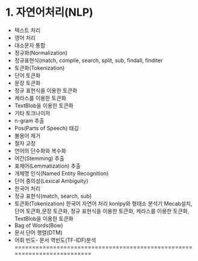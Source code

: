 # 1. 자연어처리(NLP)
- 텍스트 처리
- 영어 처리
-   대소문자 통합
-   정규화(Normalization)
-   정규표현식(match, compile, search, split, sub, findall, finditer
- 토큰화(Tokenization)
- 단어 토큰화
-   문장 토큰화
-   정규 표현식을 이용한 토큰화
-   케라스를 이용한 토큰화
-   TextBlob을 이용한 토큰화
-   기타 토크나이저
- n-gram 추출
- Pos(Parts of Speech) 태깅
- 불용어 제거
- 철자 교정
- 언어의 단수화와 복수화
- 어간(Stemming) 추출
- 표제어(Lemmatization) 추출
- 개체명 인식(Named Entity Recognition)
- 단어 중의성(Lexical Ambiguity)
- 한국어 처리
-   정규 표현식(match, search, sub)
-   토큰화(Tokenization) 한국어 자연어 처리 konlpy와 형태소 분석기 Mecab설치,단어 토큰화,문장 토큰화, 정규 표현식을 이용한 토큰화, 케라스를 이용한 토큰화, TextBlob을 이용한 토큰화
-   Bag of Words(Bow)
-   문서 단어 행렬(DTM)
-   어휘 빈도- 문서 역빈도(TF-IDF)분석
=========================================================================
